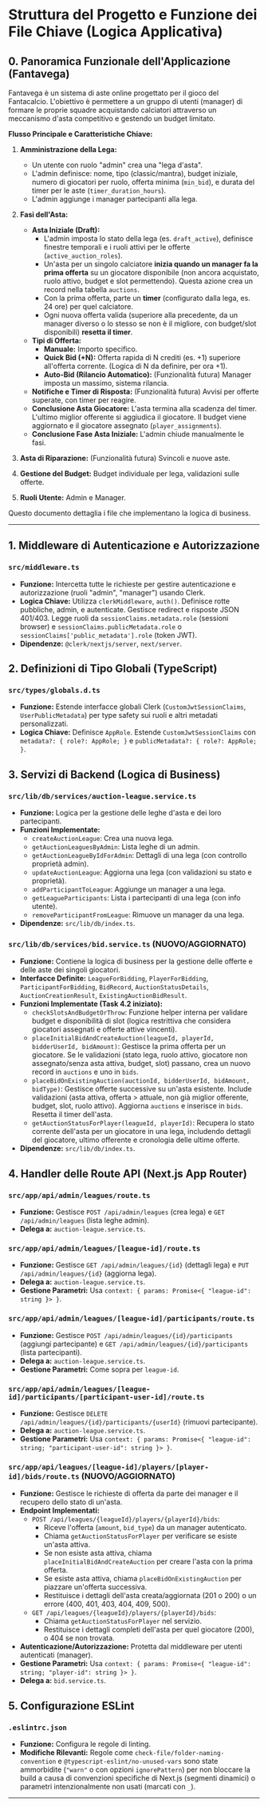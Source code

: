 # Struttura del Progetto e Funzione dei File Chiave (Logica Applicativa)

## 0. Panoramica Funzionale dell'Applicazione (Fantavega)

Fantavega è un sistema di aste online progettato per il gioco del Fantacalcio. L'obiettivo è permettere a un gruppo di utenti (manager) di formare le proprie squadre acquistando calciatori attraverso un meccanismo d'asta competitivo e gestendo un budget limitato.

**Flusso Principale e Caratteristiche Chiave:**

1. **Amministrazione della Lega:**

   - Un utente con ruolo "admin" crea una "lega d'asta".
   - L'admin definisce: nome, tipo (classic/mantra), budget iniziale, numero di giocatori per ruolo, offerta minima (`min_bid`), e durata del timer per le aste (`timer_duration_hours`).
   - L'admin aggiunge i manager partecipanti alla lega.

2. **Fasi dell'Asta:**

   - **Asta Iniziale (Draft):**
     - L'admin imposta lo stato della lega (es. `draft_active`), definisce finestre temporali e i ruoli attivi per le offerte (`active_auction_roles`).
     - Un'asta per un singolo calciatore **inizia quando un manager fa la prima offerta** su un giocatore disponibile (non ancora acquistato, ruolo attivo, budget e slot permettendo). Questa azione crea un record nella tabella `auctions`.
     - Con la prima offerta, parte un **timer** (configurato dalla lega, es. 24 ore) per quel calciatore.
     - Ogni nuova offerta valida (superiore alla precedente, da un manager diverso o lo stesso se non è il migliore, con budget/slot disponibili) **resetta il timer**.
   - **Tipi di Offerta:**
     - **Manuale:** Importo specifico.
     - **Quick Bid (+N):** Offerta rapida di N crediti (es. +1) superiore all'offerta corrente. (Logica di N da definire, per ora +1).
     - **Auto-Bid (Rilancio Automatico):** (Funzionalità futura) Manager imposta un massimo, sistema rilancia.
   - **Notifiche e Timer di Risposta:** (Funzionalità futura) Avvisi per offerte superate, con timer per reagire.
   - **Conclusione Asta Giocatore:** L'asta termina alla scadenza del timer. L'ultimo miglior offerente si aggiudica il giocatore. Il budget viene aggiornato e il giocatore assegnato (`player_assignments`).
   - **Conclusione Fase Asta Iniziale:** L'admin chiude manualmente le fasi.

3. **Asta di Riparazione:** (Funzionalità futura) Svincoli e nuove aste.
4. **Gestione del Budget:** Budget individuale per lega, validazioni sulle offerte.
5. **Ruoli Utente:** Admin e Manager.

Questo documento dettaglia i file che implementano la logica di business.

---

## 1. Middleware di Autenticazione e Autorizzazione

### `src/middleware.ts`

- **Funzione:** Intercetta tutte le richieste per gestire autenticazione e autorizzazione (ruoli "admin", "manager") usando Clerk.
- **Logica Chiave:** Utilizza `clerkMiddleware`, `auth()`. Definisce rotte pubbliche, admin, e autenticate. Gestisce redirect e risposte JSON 401/403. Legge ruoli da `sessionClaims.metadata.role` (sessioni browser) e `sessionClaims.publicMetadata.role` o `sessionClaims['public_metadata'].role` (token JWT).
- **Dipendenze:** `@clerk/nextjs/server`, `next/server`.

## 2. Definizioni di Tipo Globali (TypeScript)

### `src/types/globals.d.ts`

- **Funzione:** Estende interfacce globali Clerk (`CustomJwtSessionClaims`, `UserPublicMetadata`) per type safety sui ruoli e altri metadati personalizzati.
- **Logica Chiave:** Definisce `AppRole`. Estende `CustomJwtSessionClaims` con `metadata?: { role?: AppRole; }` e `publicMetadata?: { role?: AppRole; }`.

## 3. Servizi di Backend (Logica di Business)

### `src/lib/db/services/auction-league.service.ts`

- **Funzione:** Logica per la gestione delle leghe d'asta e dei loro partecipanti.
- **Funzioni Implementate:**
  - `createAuctionLeague`: Crea una nuova lega.
  - `getAuctionLeaguesByAdmin`: Lista leghe di un admin.
  - `getAuctionLeagueByIdForAdmin`: Dettagli di una lega (con controllo proprietà admin).
  - `updateAuctionLeague`: Aggiorna una lega (con validazioni su stato e proprietà).
  - `addParticipantToLeague`: Aggiunge un manager a una lega.
  - `getLeagueParticipants`: Lista i partecipanti di una lega (con info utente).
  - `removeParticipantFromLeague`: Rimuove un manager da una lega.
- **Dipendenze:** `src/lib/db/index.ts`.

### `src/lib/db/services/bid.service.ts` **(NUOVO/AGGIORNATO)**

- **Funzione:** Contiene la logica di business per la gestione delle offerte e delle aste dei singoli giocatori.
- **Interfacce Definite:** `LeagueForBidding`, `PlayerForBidding`, `ParticipantForBidding`, `BidRecord`, `AuctionStatusDetails`, `AuctionCreationResult`, `ExistingAuctionBidResult`.
- **Funzioni Implementate (Task 4.2 iniziato):**
  - `checkSlotsAndBudgetOrThrow`: Funzione helper interna per validare budget e disponibilità di slot (logica restrittiva che considera giocatori assegnati e offerte attive vincenti).
  - `placeInitialBidAndCreateAuction(leagueId, playerId, bidderUserId, bidAmount)`: Gestisce la prima offerta per un giocatore. Se le validazioni (stato lega, ruolo attivo, giocatore non assegnato/senza asta attiva, budget, slot) passano, crea un nuovo record in `auctions` e uno in `bids`.
  - `placeBidOnExistingAuction(auctionId, bidderUserId, bidAmount, bidType)`: Gestisce offerte successive su un'asta esistente. Include validazioni (asta attiva, offerta > attuale, non già miglior offerente, budget, slot, ruolo attivo). Aggiorna `auctions` e inserisce in `bids`. Resetta il timer dell'asta.
  - `getAuctionStatusForPlayer(leagueId, playerId)`: Recupera lo stato corrente dell'asta per un giocatore in una lega, includendo dettagli del giocatore, ultimo offerente e cronologia delle ultime offerte.
- **Dipendenze:** `src/lib/db/index.ts`.

## 4. Handler delle Route API (Next.js App Router)

### `src/app/api/admin/leagues/route.ts`

- **Funzione:** Gestisce `POST /api/admin/leagues` (crea lega) e `GET /api/admin/leagues` (lista leghe admin).
- **Delega a:** `auction-league.service.ts`.

### `src/app/api/admin/leagues/[league-id]/route.ts`

- **Funzione:** Gestisce `GET /api/admin/leagues/{id}` (dettagli lega) e `PUT /api/admin/leagues/{id}` (aggiorna lega).
- **Delega a:** `auction-league.service.ts`.
- **Gestione Parametri:** Usa `context: { params: Promise<{ "league-id": string }> }`.

### `src/app/api/admin/leagues/[league-id]/participants/route.ts`

- **Funzione:** Gestisce `POST /api/admin/leagues/{id}/participants` (aggiungi partecipante) e `GET /api/admin/leagues/{id}/participants` (lista partecipanti).
- **Delega a:** `auction-league.service.ts`.
- **Gestione Parametri:** Come sopra per `league-id`.

### `src/app/api/admin/leagues/[league-id]/participants/[participant-user-id]/route.ts`

- **Funzione:** Gestisce `DELETE /api/admin/leagues/{id}/participants/{userId}` (rimuovi partecipante).
- **Delega a:** `auction-league.service.ts`.
- **Gestione Parametri:** Usa `context: { params: Promise<{ "league-id": string; "participant-user-id": string }> }`.

### `src/app/api/leagues/[league-id]/players/[player-id]/bids/route.ts` **(NUOVO/AGGIORNATO)**

- **Funzione:** Gestisce le richieste di offerta da parte dei manager e il recupero dello stato di un'asta.
- **Endpoint Implementati:**
  - `POST /api/leagues/{leagueId}/players/{playerId}/bids`:
    - Riceve l'offerta (`amount`, `bid_type`) da un manager autenticato.
    - Chiama `getAuctionStatusForPlayer` per verificare se esiste un'asta attiva.
    - Se non esiste asta attiva, chiama `placeInitialBidAndCreateAuction` per creare l'asta con la prima offerta.
    - Se esiste asta attiva, chiama `placeBidOnExistingAuction` per piazzare un'offerta successiva.
    - Restituisce i dettagli dell'asta creata/aggiornata (201 o 200) o un errore (400, 401, 403, 404, 409, 500).
  - `GET /api/leagues/{leagueId}/players/{playerId}/bids`:
    - Chiama `getAuctionStatusForPlayer` nel servizio.
    - Restituisce i dettagli completi dell'asta per quel giocatore (200), o 404 se non trovata.
- **Autenticazione/Autorizzazione:** Protetta dal middleware per utenti autenticati (manager).
- **Gestione Parametri:** Usa `context: { params: Promise<{ "league-id": string; "player-id": string }> }`.
- **Delega a:** `bid.service.ts`.

## 5. Configurazione ESLint

### `.eslintrc.json`

- **Funzione:** Configura le regole di linting.
- **Modifiche Rilevanti:** Regole come `check-file/folder-naming-convention` e `@typescript-eslint/no-unused-vars` sono state ammorbidite (`"warn"` o con opzioni `ignorePattern`) per non bloccare la build a causa di convenzioni specifiche di Next.js (segmenti dinamici) o parametri intenzionalmente non usati (marcati con `_`).

---
